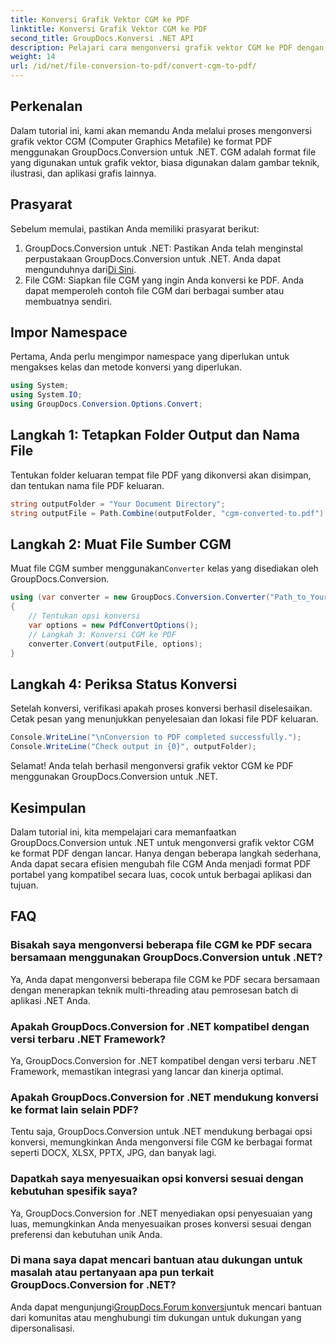 ```yaml
---
title: Konversi Grafik Vektor CGM ke PDF
linktitle: Konversi Grafik Vektor CGM ke PDF
second_title: GroupDocs.Konversi .NET API
description: Pelajari cara mengonversi grafik vektor CGM ke PDF dengan mudah menggunakan GroupDocs.Conversion untuk .NET. Ikuti tutorial langkah demi langkah kami.
weight: 14
url: /id/net/file-conversion-to-pdf/convert-cgm-to-pdf/
---
```

## Perkenalan
Dalam tutorial ini, kami akan memandu Anda melalui proses mengonversi grafik vektor CGM (Computer Graphics Metafile) ke format PDF menggunakan GroupDocs.Conversion untuk .NET. CGM adalah format file yang digunakan untuk grafik vektor, biasa digunakan dalam gambar teknik, ilustrasi, dan aplikasi grafis lainnya.
## Prasyarat
Sebelum memulai, pastikan Anda memiliki prasyarat berikut:
1.  GroupDocs.Conversion untuk .NET: Pastikan Anda telah menginstal perpustakaan GroupDocs.Conversion untuk .NET. Anda dapat mengunduhnya dari[Di Sini](https://releases.groupdocs.com/conversion/net/).
2. File CGM: Siapkan file CGM yang ingin Anda konversi ke PDF. Anda dapat memperoleh contoh file CGM dari berbagai sumber atau membuatnya sendiri.

## Impor Namespace
Pertama, Anda perlu mengimpor namespace yang diperlukan untuk mengakses kelas dan metode konversi yang diperlukan.
```csharp
using System;
using System.IO;
using GroupDocs.Conversion.Options.Convert;
```
## Langkah 1: Tetapkan Folder Output dan Nama File
Tentukan folder keluaran tempat file PDF yang dikonversi akan disimpan, dan tentukan nama file PDF keluaran.
```csharp
string outputFolder = "Your Document Directory";
string outputFile = Path.Combine(outputFolder, "cgm-converted-to.pdf");
```
## Langkah 2: Muat File Sumber CGM
 Muat file CGM sumber menggunakan`Converter` kelas yang disediakan oleh GroupDocs.Conversion.
```csharp
using (var converter = new GroupDocs.Conversion.Converter("Path_to_Your_CGM_File"))
{
    // Tentukan opsi konversi
    var options = new PdfConvertOptions();
    // Langkah 3: Konversi CGM ke PDF
    converter.Convert(outputFile, options);
}
```
## Langkah 4: Periksa Status Konversi
Setelah konversi, verifikasi apakah proses konversi berhasil diselesaikan. Cetak pesan yang menunjukkan penyelesaian dan lokasi file PDF keluaran.
```csharp
Console.WriteLine("\nConversion to PDF completed successfully.");
Console.WriteLine("Check output in {0}", outputFolder);
```
Selamat! Anda telah berhasil mengonversi grafik vektor CGM ke PDF menggunakan GroupDocs.Conversion untuk .NET.

## Kesimpulan
Dalam tutorial ini, kita mempelajari cara memanfaatkan GroupDocs.Conversion untuk .NET untuk mengonversi grafik vektor CGM ke format PDF dengan lancar. Hanya dengan beberapa langkah sederhana, Anda dapat secara efisien mengubah file CGM Anda menjadi format PDF portabel yang kompatibel secara luas, cocok untuk berbagai aplikasi dan tujuan.
## FAQ
### Bisakah saya mengonversi beberapa file CGM ke PDF secara bersamaan menggunakan GroupDocs.Conversion untuk .NET?
Ya, Anda dapat mengonversi beberapa file CGM ke PDF secara bersamaan dengan menerapkan teknik multi-threading atau pemrosesan batch di aplikasi .NET Anda.
### Apakah GroupDocs.Conversion for .NET kompatibel dengan versi terbaru .NET Framework?
Ya, GroupDocs.Conversion for .NET kompatibel dengan versi terbaru .NET Framework, memastikan integrasi yang lancar dan kinerja optimal.
### Apakah GroupDocs.Conversion for .NET mendukung konversi ke format lain selain PDF?
Tentu saja, GroupDocs.Conversion untuk .NET mendukung berbagai opsi konversi, memungkinkan Anda mengonversi file CGM ke berbagai format seperti DOCX, XLSX, PPTX, JPG, dan banyak lagi.
### Dapatkah saya menyesuaikan opsi konversi sesuai dengan kebutuhan spesifik saya?
Ya, GroupDocs.Conversion for .NET menyediakan opsi penyesuaian yang luas, memungkinkan Anda menyesuaikan proses konversi sesuai dengan preferensi dan kebutuhan unik Anda.
### Di mana saya dapat mencari bantuan atau dukungan untuk masalah atau pertanyaan apa pun terkait GroupDocs.Conversion for .NET?
 Anda dapat mengunjungi[GroupDocs.Forum konversi](https://forum.groupdocs.com/c/conversion/11)untuk mencari bantuan dari komunitas atau menghubungi tim dukungan untuk dukungan yang dipersonalisasi.